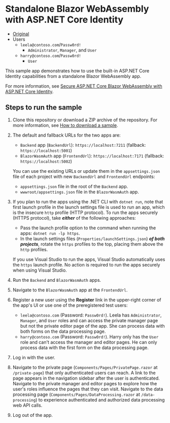 # Standalone Blazor WebAssembly with ASP.NET Core Identity

- [Original](https://github.com/dotnet/blazor-samples/tree/main/8.0/BlazorWebAssemblyStandaloneWithIdentity)
- Users
   - `leela@contoso.com`/`Passw0rd!`
       - `Administrator`, `Manager`, and `User`
   - `harry@contoso.com`/`Passw0rd!`
       - `User`

This sample app demonstrates how to use the built-in ASP.NET Core Identity capabilities from a standalone Blazor WebAssembly app.

For more information, see [Secure ASP.NET Core Blazor WebAssembly with ASP.NET Core Identity](https://learn.microsoft.com/aspnet/core/blazor/security/webassembly/standalone-with-identity).

## Steps to run the sample

1. Clone this repository or download a ZIP archive of the repository. For more information, see [How to download a sample](https://learn.microsoft.com/aspnet/core/introduction-to-aspnet-core#how-to-download-a-sample).

1. The default and fallback URLs for the two apps are:

   * `Backend` app (`BackendUrl`): `https://localhost:7211` (fallback: `https://localhost:5001`)
   * `BlazorWasmAuth` app (`FrontendUrl`): `https://localhost:7171` (fallback: `https://localhost:5002`)

   You can use the existing URLs or update them in the `appsettings.json` file of each project with new `BackendUrl` and `FrontendUrl` endpoints:

   * `appsettings.json` file in the root of the `Backend` app.
   * `wwwroot/appsettings.json` file in the `BlazorWasmAuth` app.

1. If you plan to run the apps using the .NET CLI with `dotnet run`, note that first launch profile in the launch settings file is used to run an app, which is the insecure `http` profile (HTTP protocol). To run the apps securely (HTTPS protocol), take ***either*** of the following approaches:

   * Pass the launch profile option to the command when running the apps: `dotnet run -lp https`.
   * In the launch settings files (`Properties/launchSettings.json`) ***of both projects***, rotate the `https` profiles to the top, placing them above the `http` profiles.

   If you use Visual Studio to run the apps, Visual Studio automatically uses the `https` launch profile. No action is required to run the apps securely when using Visual Studio.

1. Run the `Backend` and `BlazorWasmAuth` apps.

1. Navigate to the `BlazorWasmAuth` app at the `FrontendUrl`.

1. Register a new user using the **Register** link in the upper-right corner of the app's UI or use one of the preregistered test users:

   * `leela@contoso.com` (Password: `Passw0rd!`). Leela has `Administrator`, `Manager`, and `User` roles and can access the private manager page but not the private editor page of the app. She can process data with both forms on the data processing page.
   * `harry@contoso.com` (Password: `Passw0rd!`). Harry only has the `User` role and can't access the manager and editor pages. He can only process data with the first form on the data processing page.

1. Log in with the user.

1. Navigate to the private page (`Components/Pages/PrivatePage.razor` at `/private-page`) that only authenticated users can reach. A link to the page appears in the navigation sidebar after the user is authenticated. Navigate to the private manager and editor pages to explore how the user's roles influence the pages that they can visit. Navigate to the data processing page (`Components/Pages/DataProcessing.razor` at `/data-processing`) to experience authenticated and authorized data processing web API calls.

1. Log out of the app.
